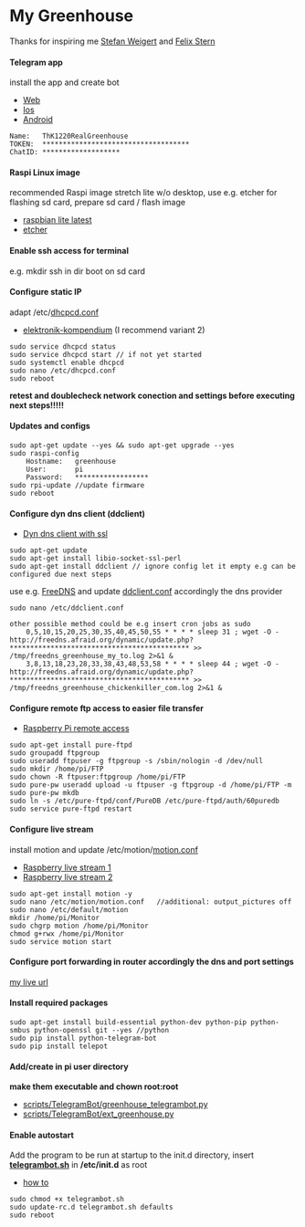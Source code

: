 # My Greenhouse
Thanks for inspiring me [Stefan Weigert](https://www.stefan-weigert.de/php_loader/raspi.php) and [Felix Stern](https://tutorials-raspberrypi.de/automatisches-raspberry-pi-gewaechshaus-selber-bauen/)

	
#### Telegram app
install the app and create bot
* [Web](https://telegram.org/)
* [Ios](https://itunes.apple.com/de/app/telegram-messenger/id686449807?mt=8)
* [Android](https://play.google.com/store/apps/details?id=org.telegram.messenger&hl=de)
```
Name: 	ThK1220RealGreenhouse
TOKEN: 	************************************
ChatID:	*******************
```


#### Raspi Linux image
recommended Raspi image stretch lite w/o desktop, use e.g. etcher for flashing sd card, prepare sd card / flash image
* [raspbian lite latest](https://downloads.raspberrypi.org/raspbian_lite_latest)
* [etcher](https://etcher.io/?ref=etcher_footer)



#### Enable ssh access for terminal
e.g. mkdir ssh in dir boot on sd card

			
#### Configure static IP
adapt /etc/[dhcpcd.conf](https://gitlab.bekast.de/tkaulke/greenhouse/blob/master/configs/dhcpcd.conf)
* [elektronik-kompendium](https://www.elektronik-kompendium.de/sites/raspberry-pi/1912151.htm) (I recommend variant 2)

```
sudo service dhcpcd status 
sudo service dhcpcd start // if not yet started 
sudo systemctl enable dhcpcd 
sudo nano /etc/dhcpcd.conf
sudo reboot
```
			
**retest and doublecheck network conection and settings before executing next steps!!!!!**


#### Updates and configs
```
sudo apt-get update --yes && sudo apt-get upgrade --yes
sudo raspi-config
    Hostname:	greenhouse
    User:		pi
    Password:	******************
sudo rpi-update //update firmware
sudo reboot
```

	
#### Configure dyn dns client (ddclient)
* [Dyn dns client with ssl](https://hexaju.wordpress.com/2013/03/20/raspberry-pi-as-dyndns-client-with-ssl/)
```
sudo apt-get update
sudo apt-get install libio-socket-ssl-perl
sudo apt-get install ddclient // ignore config let it empty e.g can be configured due next steps
```			
use e.g. [FreeDNS](http://freedns.afraid.org) and update [ddclient.conf](https://gitlab.bekast.de/tkaulke/greenhouse/blob/master/configs/ddclient.conf) accordingly the dns provider
```
sudo nano /etc/ddclient.conf
    
other possible method could be e.g insert cron jobs as sudo
    0,5,10,15,20,25,30,35,40,45,50,55 * * * * sleep 31 ; wget -O - http://freedns.afraid.org/dynamic/update.php?******************************************** >> /tmp/freedns_greenhouse_my_to.log 2>&1 &
    3,8,13,18,23,28,33,38,43,48,53,58 * * * * sleep 44 ; wget -O - http://freedns.afraid.org/dynamic/update.php?******************************************** >> /tmp/freedns_greenhouse_chickenkiller_com.log 2>&1 &
```				


#### Configure remote ftp access to easier file transfer
* [Raspberry Pi remote access](https://www.raspberrypi.org/documentation/remote-access/ftp.md)
```
sudo apt-get install pure-ftpd
sudo groupadd ftpgroup
sudo useradd ftpuser -g ftpgroup -s /sbin/nologin -d /dev/null
sudo mkdir /home/pi/FTP
sudo chown -R ftpuser:ftpgroup /home/pi/FTP
sudo pure-pw useradd upload -u ftpuser -g ftpgroup -d /home/pi/FTP -m
sudo pure-pw mkdb
sudo ln -s /etc/pure-ftpd/conf/PureDB /etc/pure-ftpd/auth/60puredb 
sudo service pure-ftpd restart
```


#### Configure live stream
install motion and update /etc/motion/[motion.conf](https://gitlab.bekast.de/tkaulke/greenhouse/blob/master/configs/motion.conf)
* [Raspberry live stream 1](https://tutorials-raspberrypi.de/raspberry-pi-ueberwachungskamera-livestream-einrichten/)
* [Raspberry live stream 2](https://www.datenreise.de/raspberry-pi-ueberwachungskamera-livestream/)

```	
sudo apt-get install motion -y
sudo nano /etc/motion/motion.conf   //additional: output_pictures off
sudo nano /etc/default/motion
mkdir /home/pi/Monitor
sudo chgrp motion /home/pi/Monitor
chmod g+rwx /home/pi/Monitor
sudo service motion start
```			


#### Configure port forwarding in router accordingly the dns and port settings
[my live url](http://greenhouse.my.to:8082/)

					
#### Install required packages
```
sudo apt-get install build-essential python-dev python-pip python-smbus python-openssl git --yes //python
sudo pip install python-telegram-bot
sudo pip install telepot
```	

#### Add/create in pi user directory
**make them executable and chown root:root**
* [scripts/TelegramBot/greenhouse_telegrambot.py](https://gitlab.bekast.de/tkaulke/greenhouse/blob/master/scripts/greenhouse_telegrambot.py)
* [scripts/TelegramBot/ext_greenhouse.py](https://gitlab.bekast.de/tkaulke/greenhouse/blob/master/scripts/ext_greenhouse.py)

	

#### Enable autostart
Add the program to be run at startup to the init.d directory, insert **[telegrambot.sh](https://gitlab.bekast.de/tkaulke/greenhouse/blob/master/scripts/telegrambot.sh)** in **/etc/init.d** as root
* [how to](https://www.dexterindustries.com/howto/run-a-program-on-your-raspberry-pi-at-startup/#init)

```
sudo chmod +x telegrambot.sh
sudo update-rc.d telegrambot.sh defaults
sudo reboot
```